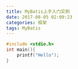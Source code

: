 ```yaml
---
title: MyBatis上手入门实例
date: 2017-08-05 02:09:23
categories: 框架
tags: MyBatis
---
```

``` C
#include <stdio.h>
int main(){
    printf("Hello");
}


```
